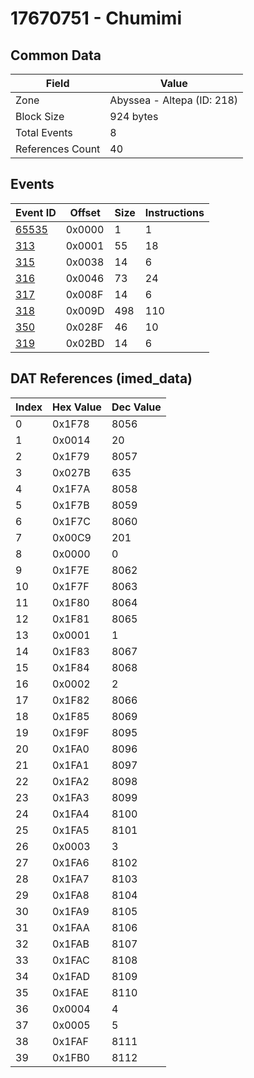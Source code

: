 # 17670751 - Chumimi

## Common Data

| Field            | Value                      |
|------------------|----------------------------|
| Zone             | Abyssea - Altepa (ID: 218) |
| Block Size       | 924 bytes                  |
| Total Events     | 8                          |
| References Count | 40                         |

## Events

| Event ID            | Offset   |   Size |   Instructions |
|---------------------|----------|--------|----------------|
| [65535](./65535.md) | 0x0000   |      1 |              1 |
| [313](./313.md)     | 0x0001   |     55 |             18 |
| [315](./315.md)     | 0x0038   |     14 |              6 |
| [316](./316.md)     | 0x0046   |     73 |             24 |
| [317](./317.md)     | 0x008F   |     14 |              6 |
| [318](./318.md)     | 0x009D   |    498 |            110 |
| [350](./350.md)     | 0x028F   |     46 |             10 |
| [319](./319.md)     | 0x02BD   |     14 |              6 |

## DAT References (imed_data)

|   Index | Hex Value   |   Dec Value |
|---------|-------------|-------------|
|       0 | 0x1F78      |        8056 |
|       1 | 0x0014      |          20 |
|       2 | 0x1F79      |        8057 |
|       3 | 0x027B      |         635 |
|       4 | 0x1F7A      |        8058 |
|       5 | 0x1F7B      |        8059 |
|       6 | 0x1F7C      |        8060 |
|       7 | 0x00C9      |         201 |
|       8 | 0x0000      |           0 |
|       9 | 0x1F7E      |        8062 |
|      10 | 0x1F7F      |        8063 |
|      11 | 0x1F80      |        8064 |
|      12 | 0x1F81      |        8065 |
|      13 | 0x0001      |           1 |
|      14 | 0x1F83      |        8067 |
|      15 | 0x1F84      |        8068 |
|      16 | 0x0002      |           2 |
|      17 | 0x1F82      |        8066 |
|      18 | 0x1F85      |        8069 |
|      19 | 0x1F9F      |        8095 |
|      20 | 0x1FA0      |        8096 |
|      21 | 0x1FA1      |        8097 |
|      22 | 0x1FA2      |        8098 |
|      23 | 0x1FA3      |        8099 |
|      24 | 0x1FA4      |        8100 |
|      25 | 0x1FA5      |        8101 |
|      26 | 0x0003      |           3 |
|      27 | 0x1FA6      |        8102 |
|      28 | 0x1FA7      |        8103 |
|      29 | 0x1FA8      |        8104 |
|      30 | 0x1FA9      |        8105 |
|      31 | 0x1FAA      |        8106 |
|      32 | 0x1FAB      |        8107 |
|      33 | 0x1FAC      |        8108 |
|      34 | 0x1FAD      |        8109 |
|      35 | 0x1FAE      |        8110 |
|      36 | 0x0004      |           4 |
|      37 | 0x0005      |           5 |
|      38 | 0x1FAF      |        8111 |
|      39 | 0x1FB0      |        8112 |
